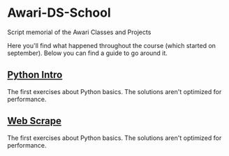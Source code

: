 # Awari-DS-School
Script memorial of the Awari Classes and Projects

Here you'll find what happened throughout the course (which started on september). Below you can find a guide to go around it.

## [Python Intro](https://github.com/DuckRodgers/Awari-DS-School/tree/master/03%20-%20Python%20Intro)
The first exercises about Python basics. The solutions aren't optimized for performance.

## [Web Scrape](https://github.com/DuckRodgers/Awari-DS-School/tree/master/04%20-%20Web%20Scraping)
The first exercises about Python basics. The solutions aren't optimized for performance.
